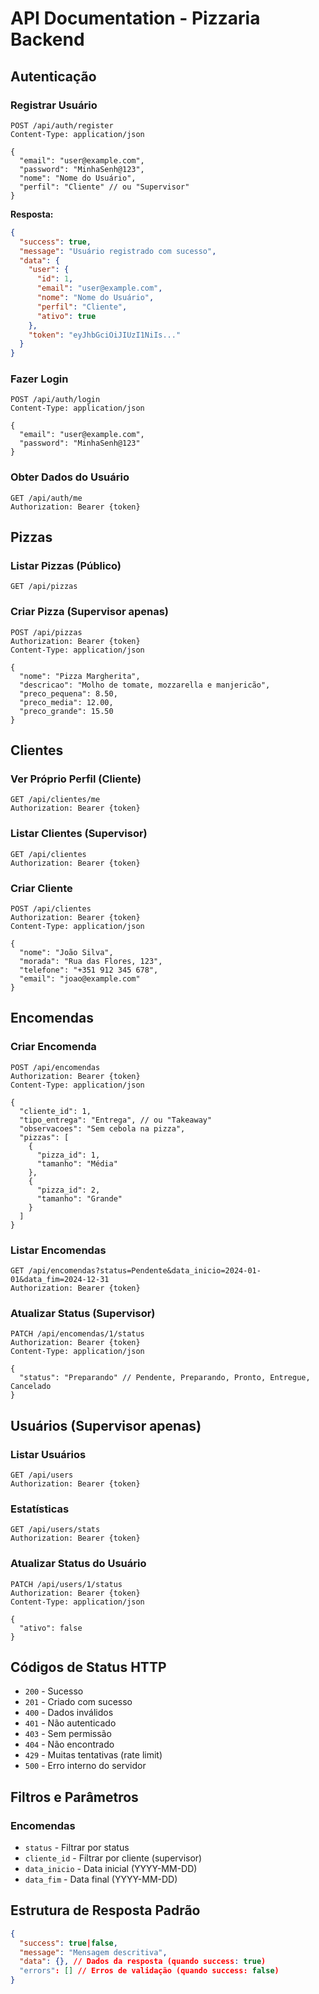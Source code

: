 # API Documentation - Pizzaria Backend

## Autenticação

### Registrar Usuário
```http
POST /api/auth/register
Content-Type: application/json

{
  "email": "user@example.com",
  "password": "MinhaSenh@123",
  "nome": "Nome do Usuário",
  "perfil": "Cliente" // ou "Supervisor"
}
```

**Resposta:**
```json
{
  "success": true,
  "message": "Usuário registrado com sucesso",
  "data": {
    "user": {
      "id": 1,
      "email": "user@example.com",
      "nome": "Nome do Usuário",
      "perfil": "Cliente",
      "ativo": true
    },
    "token": "eyJhbGciOiJIUzI1NiIs..."
  }
}
```

### Fazer Login
```http
POST /api/auth/login
Content-Type: application/json

{
  "email": "user@example.com",
  "password": "MinhaSenh@123"
}
```

### Obter Dados do Usuário
```http
GET /api/auth/me
Authorization: Bearer {token}
```

## Pizzas

### Listar Pizzas (Público)
```http
GET /api/pizzas
```

### Criar Pizza (Supervisor apenas)
```http
POST /api/pizzas
Authorization: Bearer {token}
Content-Type: application/json

{
  "nome": "Pizza Margherita",
  "descricao": "Molho de tomate, mozzarella e manjericão",
  "preco_pequena": 8.50,
  "preco_media": 12.00,
  "preco_grande": 15.50
}
```

## Clientes

### Ver Próprio Perfil (Cliente)
```http
GET /api/clientes/me
Authorization: Bearer {token}
```

### Listar Clientes (Supervisor)
```http
GET /api/clientes
Authorization: Bearer {token}
```

### Criar Cliente
```http
POST /api/clientes
Authorization: Bearer {token}
Content-Type: application/json

{
  "nome": "João Silva",
  "morada": "Rua das Flores, 123",
  "telefone": "+351 912 345 678",
  "email": "joao@example.com"
}
```

## Encomendas

### Criar Encomenda
```http
POST /api/encomendas
Authorization: Bearer {token}
Content-Type: application/json

{
  "cliente_id": 1,
  "tipo_entrega": "Entrega", // ou "Takeaway"
  "observacoes": "Sem cebola na pizza",
  "pizzas": [
    {
      "pizza_id": 1,
      "tamanho": "Média"
    },
    {
      "pizza_id": 2,
      "tamanho": "Grande"
    }
  ]
}
```

### Listar Encomendas
```http
GET /api/encomendas?status=Pendente&data_inicio=2024-01-01&data_fim=2024-12-31
Authorization: Bearer {token}
```

### Atualizar Status (Supervisor)
```http
PATCH /api/encomendas/1/status
Authorization: Bearer {token}
Content-Type: application/json

{
  "status": "Preparando" // Pendente, Preparando, Pronto, Entregue, Cancelado
}
```

## Usuários (Supervisor apenas)

### Listar Usuários
```http
GET /api/users
Authorization: Bearer {token}
```

### Estatísticas
```http
GET /api/users/stats
Authorization: Bearer {token}
```

### Atualizar Status do Usuário
```http
PATCH /api/users/1/status
Authorization: Bearer {token}
Content-Type: application/json

{
  "ativo": false
}
```

## Códigos de Status HTTP

- `200` - Sucesso
- `201` - Criado com sucesso
- `400` - Dados inválidos
- `401` - Não autenticado
- `403` - Sem permissão
- `404` - Não encontrado
- `429` - Muitas tentativas (rate limit)
- `500` - Erro interno do servidor

## Filtros e Parâmetros

### Encomendas
- `status` - Filtrar por status
- `cliente_id` - Filtrar por cliente (supervisor)
- `data_inicio` - Data inicial (YYYY-MM-DD)
- `data_fim` - Data final (YYYY-MM-DD)

## Estrutura de Resposta Padrão

```json
{
  "success": true|false,
  "message": "Mensagem descritiva",
  "data": {}, // Dados da resposta (quando success: true)
  "errors": [] // Erros de validação (quando success: false)
}
```